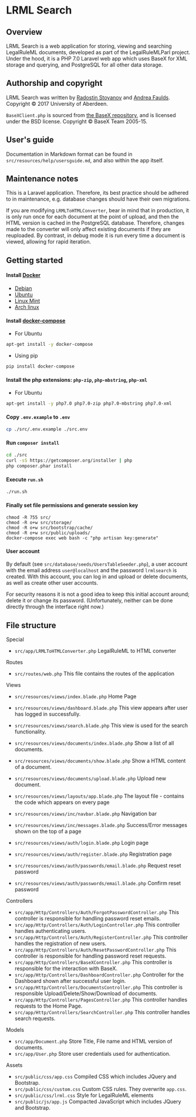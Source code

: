 # LRML Search

## Overview

LRML Search is a web application for storing, viewing and searching LegalRuleML documents, developed as part of the LegalRuleMLParl project. Under the hood, it is a PHP 7.0 Laravel web app which uses BaseX for XML storage and querying, and PostgreSQL for all other data storage.

## Authorship and copyright

LRML Search was written by [Radostin Stoyanov](https://github.com/rst0git) and [Andrea Faulds](https://github.com/hikari-no-yume). Copyright © 2017 University of Aberdeen.

`BaseXClient.php` is sourced from [the BaseX repository](https://github.com/BaseXdb/basex/blob/master/basex-api/src/main/php/BaseXClient.php), and is licensed under the BSD license. Copyright © BaseX Team 2005-15.

## User's guide

Documentation in Markdown format can be found in `src/resources/help/usersguide.md`, and also within the app itself.

## Maintenance notes

This is a Laravel application. Therefore, its best practice should be adhered to in maintenance, e.g. database changes should have their own migrations.

If you are modifying `LRMLToHTMLConverter`, bear in mind that in production, it is only run once for each document at the point of upload, and then the HTML version is cached in the PostgreSQL database. Therefore, changes made to the converter will only affect existing documents if they are reuploaded. By contrast, in debug mode it is run every time a document is viewed, allowing for rapid iteration.

## Getting started
#### Install [Docker](https://docs.docker.com/engine/installation/)
- [Debian](https://docs.docker.com/v1.12/engine/installation/linux/debian/)
- [Ubuntu](https://www.digitalocean.com/community/tutorials/how-to-install-and-use-docker-on-ubuntu-16-04#step-1-—-installing-docker)
- [Linux Mint](http://linuxbsdos.com/2016/12/13/how-to-install-docker-and-run-docker-containers-on-linux-mint-1818-1/)
- [Arch linux](https://wiki.archlinux.org/index.php/Docker#Installation)

#### Install [docker-compose](https://docs.docker.com/compose/install/)
- For Ubuntu
```sh
apt-get install -y docker-compose
```

- Using pip
```sh
pip install docker-compose
```
#### Install the php extensions: `php-zip`, `php-mbstring`, `php-xml`
- For Ubuntu
```sh
apt-get install -y php7.0 php7.0-zip php7.0-mbstring php7.0-xml
```

#### Copy `.env.example` to `.env`
```sh
cp ./src/.env.example ./src.env
```

#### Run `composer install`
```sh
cd ./src
curl -sS https://getcomposer.org/installer | php
php composer.phar install
```

#### Execute `run.sh`
```sh
./run.sh
```

#### Finally set file permissions and generate session key
```
chmod -R 755 src/
chmod -R o+w src/storage/
chmod -R o+w src/bootstrap/cache/
chmod -R o+w src/public/uploads/
docker-compose exec web bash -c "php artisan key:generate"
```

#### User account

By default (see `src/database/seeds/UsersTableSeeder.php`), a user account with the email address `user@localhost` and the password `lrmlsearch` is created. With this account, you can log in and upload or delete documents, as well as create other user accounts.

For security reasons it is not a good idea to keep this initial account around; delete it or change its password. (Unfortunately, neither can be done directly through the interface right now.)

## File structure

Special
- `src/app/LRMLToHTMLConverter.php` LegalRuleML to HTML converter

Routes
- `src/routes/web.php` This file contains the routes of the application

Views
- `src/resources/views/index.blade.php` Home Page
- `src/resources/views/dashboard.blade.php` This view appears after user has logged in successfully.
- `src/resources/views/search.blade.php` This view is used for the search functionality.

- `src/resources/views/documents/index.blade.php` Show a list of all documents.
- `src/resources/views/documents/show.blade.php` Show a HTML content of a document.
- `src/resources/views/documents/upload.blade.php` Upload new document.

- `src/resources/views/layouts/app.blade.php` The layout file - contains the code which appears on every page

- `src/resources/views/inc/navbar.blade.php` Navigation bar
- `src/resources/views/inc/messages.blade.php` Success/Error messages shown on the top of a page

- `src/resources/views/auth/login.blade.php` Login page
- `src/resources/views/auth/register.blade.php` Registration page
- `src/resources/views/auth/passwords/email.blade.php` Request reset password
- `src/resources/views/auth/passwords/email.blade.php` Confirm reset password

Controllers
- `src/app/Http/Controllers/Auth/ForgotPasswordController.php` This controller is responsible for handling password reset emails.
- `src/app/Http/Controllers/Auth/LoginController.php` This controller handles authenticating users.
- `src/app/Http/Controllers/Auth/RegisterController.php` This controller handles the registration of new users.
- `src/app/Http/Controllers/Auth/ResetPasswordController.php` This controller is responsible for handling password reset requests.
- `src/app/Http/Controllers/BaseXController.php` This controller is responsible for the interaction with BaseX.
- `src/app/Http/Controllers/DashboardController.php` Controller for the Dashboard shown after successful user login.
- `src/app/Http/Controllers/DocumentsController.php` This controller is responsible Upload/Delete/Show/Download of documents.
- `src/app/Http/Controllers/PagesController.php` This controller handles requests to the Home Page.
- `src/app/Http/Controllers/SearchController.php` This controller handles search requests.

Models
- `src/app/Document.php` Store Title, File name and HTML version of documents.
- `src/app/User.php` Store user credentials used for authentication.

Assets
- `src/public/css/app.css` Compiled CSS which includes JQuery and Bootstrap.
- `src/public/css/custom.css` Custom CSS rules. They overwrite `app.css`.
- `src/public/css/lrml.css` Style for LegalRuleML elements
- `src/public/js/app.js` Compacted JavaScript which includes JQuery and Bootstrap.
